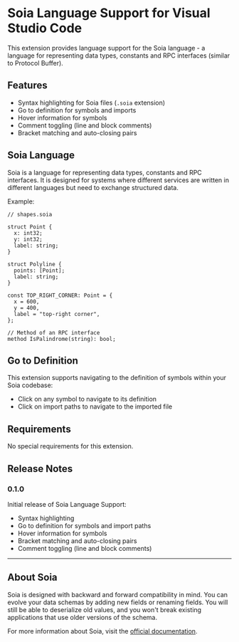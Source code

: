 # Soia Language Support for Visual Studio Code

This extension provides language support for the Soia language - a language for representing data types, constants and RPC interfaces (similar to Protocol Buffer).

## Features

- Syntax highlighting for Soia files (`.soia` extension)
- Go to definition for symbols and imports
- Hover information for symbols
- Comment toggling (line and block comments)
- Bracket matching and auto-closing pairs

## Soia Language

Soia is a language for representing data types, constants and RPC interfaces. It is designed for systems where different services are written in different languages but need to exchange structured data.

Example:

```soia
// shapes.soia

struct Point {
  x: int32;
  y: int32;
  label: string;
}

struct Polyline {
  points: [Point];
  label: string;
}

const TOP_RIGHT_CORNER: Point = {
  x = 600,
  y = 400,
  label = "top-right corner",
};

// Method of an RPC interface
method IsPalindrome(string): bool;
```

## Go to Definition

This extension supports navigating to the definition of symbols within your Soia codebase:

- Click on any symbol to navigate to its definition
- Click on import paths to navigate to the imported file

## Requirements

No special requirements for this extension.

## Release Notes

### 0.1.0

Initial release of Soia Language Support:
- Syntax highlighting
- Go to definition for symbols and import paths
- Hover information for symbols
- Bracket matching and auto-closing pairs
- Comment toggling (line and block comments)

---

## About Soia

Soia is designed with backward and forward compatibility in mind. You can evolve your data schemas by adding new fields or renaming fields. You will still be able to deserialize old values, and you won't break existing applications that use older versions of the schema.

For more information about Soia, visit the [official documentation](https://github.com/gepheum/soia).